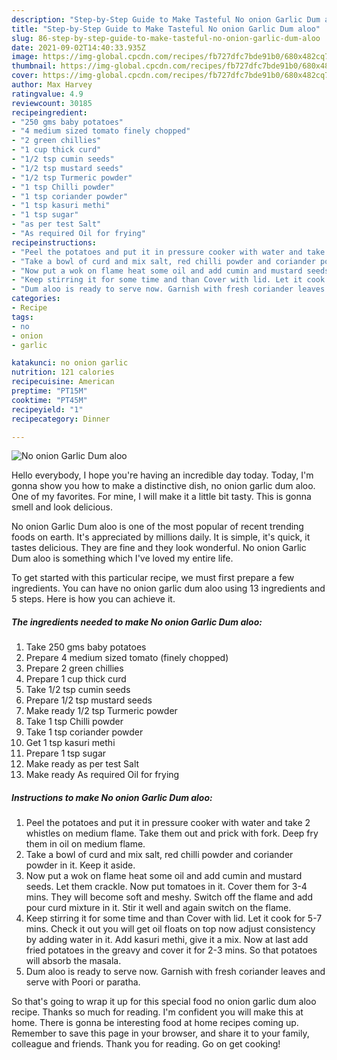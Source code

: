 ```yaml
---
description: "Step-by-Step Guide to Make Tasteful No onion Garlic Dum aloo"
title: "Step-by-Step Guide to Make Tasteful No onion Garlic Dum aloo"
slug: 86-step-by-step-guide-to-make-tasteful-no-onion-garlic-dum-aloo
date: 2021-09-02T14:40:33.935Z
image: https://img-global.cpcdn.com/recipes/fb727dfc7bde91b0/680x482cq70/no-onion-garlic-dum-aloo-recipe-main-photo.jpg
thumbnail: https://img-global.cpcdn.com/recipes/fb727dfc7bde91b0/680x482cq70/no-onion-garlic-dum-aloo-recipe-main-photo.jpg
cover: https://img-global.cpcdn.com/recipes/fb727dfc7bde91b0/680x482cq70/no-onion-garlic-dum-aloo-recipe-main-photo.jpg
author: Max Harvey
ratingvalue: 4.9
reviewcount: 30185
recipeingredient:
- "250 gms baby potatoes"
- "4 medium sized tomato finely chopped"
- "2 green chillies"
- "1 cup thick curd"
- "1/2 tsp cumin seeds"
- "1/2 tsp mustard seeds"
- "1/2 tsp Turmeric powder"
- "1 tsp Chilli powder"
- "1 tsp coriander powder"
- "1 tsp kasuri methi"
- "1 tsp sugar"
- "as per test Salt"
- "As required Oil for frying"
recipeinstructions:
- "Peel the potatoes and put it in pressure cooker with water and take 2 whistles on medium flame. Take them out and prick with fork. Deep fry them in oil on medium flame."
- "Take a bowl of curd and mix salt, red chilli powder and coriander powder in it. Keep it aside."
- "Now put a wok on flame heat some oil and add cumin and mustard seeds. Let them crackle. Now put tomatoes in it. Cover them for 3-4 mins. They will become soft and meshy. Switch off the flame and add pour curd mixture in it. Stir it well and again switch on the flame."
- "Keep stirring it for some time and than Cover with lid. Let it cook for 5-7 mins. Check it out you will get oil floats on top now adjust consistency by adding water in it. Add kasuri methi, give it a mix. Now at last add fried potatoes in the greavy and cover it for 2-3 mins. So that potatoes will absorb the masala."
- "Dum aloo is ready to serve now. Garnish with fresh coriander leaves and serve with Poori or paratha."
categories:
- Recipe
tags:
- no
- onion
- garlic

katakunci: no onion garlic 
nutrition: 121 calories
recipecuisine: American
preptime: "PT15M"
cooktime: "PT45M"
recipeyield: "1"
recipecategory: Dinner

---
```



![No onion Garlic Dum aloo](https://img-global.cpcdn.com/recipes/fb727dfc7bde91b0/680x482cq70/no-onion-garlic-dum-aloo-recipe-main-photo.jpg)

Hello everybody, I hope you're having an incredible day today. Today, I'm gonna show you how to make a distinctive dish, no onion garlic dum aloo. One of my favorites. For mine, I will make it a little bit tasty. This is gonna smell and look delicious.

No onion Garlic Dum aloo is one of the most popular of recent trending foods on earth. It's appreciated by millions daily. It is simple, it's quick, it tastes delicious. They are fine and they look wonderful. No onion Garlic Dum aloo is something which I've loved my entire life.




To get started with this particular recipe, we must first prepare a few ingredients. You can have no onion garlic dum aloo using 13 ingredients and 5 steps. Here is how you can achieve it.

<!--inarticleads1-->

##### The ingredients needed to make No onion Garlic Dum aloo:

1. Take 250 gms baby potatoes
1. Prepare 4 medium sized tomato (finely chopped)
1. Prepare 2 green chillies
1. Prepare 1 cup thick curd
1. Take 1/2 tsp cumin seeds
1. Prepare 1/2 tsp mustard seeds
1. Make ready 1/2 tsp Turmeric powder
1. Take 1 tsp Chilli powder
1. Take 1 tsp coriander powder
1. Get 1 tsp kasuri methi
1. Prepare 1 tsp sugar
1. Make ready as per test Salt
1. Make ready As required Oil for frying




<!--inarticleads2-->

##### Instructions to make No onion Garlic Dum aloo:

1. Peel the potatoes and put it in pressure cooker with water and take 2 whistles on medium flame. Take them out and prick with fork. Deep fry them in oil on medium flame.
1. Take a bowl of curd and mix salt, red chilli powder and coriander powder in it. Keep it aside.
1. Now put a wok on flame heat some oil and add cumin and mustard seeds. Let them crackle. Now put tomatoes in it. Cover them for 3-4 mins. They will become soft and meshy. Switch off the flame and add pour curd mixture in it. Stir it well and again switch on the flame.
1. Keep stirring it for some time and than Cover with lid. Let it cook for 5-7 mins. Check it out you will get oil floats on top now adjust consistency by adding water in it. Add kasuri methi, give it a mix. Now at last add fried potatoes in the greavy and cover it for 2-3 mins. So that potatoes will absorb the masala.
1. Dum aloo is ready to serve now. Garnish with fresh coriander leaves and serve with Poori or paratha.




So that's going to wrap it up for this special food no onion garlic dum aloo recipe. Thanks so much for reading. I'm confident you will make this at home. There is gonna be interesting food at home recipes coming up. Remember to save this page in your browser, and share it to your family, colleague and friends. Thank you for reading. Go on get cooking!
